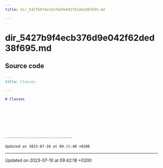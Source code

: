 ```yaml
---
title: dir_5427b9f4ecb376d9e042f62ded38f695.md

---
```


# dir_5427b9f4ecb376d9e042f62ded38f695.md






## Source code

```markdown
---
title: Classes

---

# Classes








-------------------------------

Updated on 2023-07-10 at 09:26:48 +0200
```


-------------------------------

Updated on 2023-07-10 at 09:42:18 +0200
